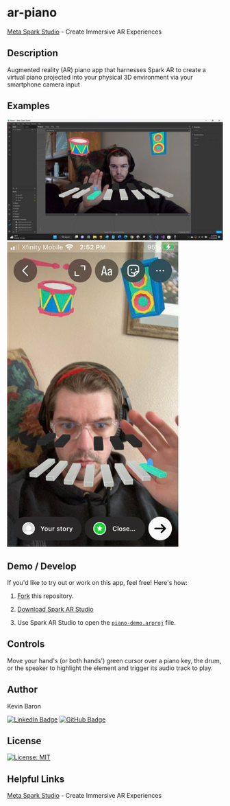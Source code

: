 # ar-piano

[Meta Spark Studio](https://sparkar.facebook.com/ar-studio/) - Create Immersive AR Experiences

## Description
Augmented reality (AR) piano app that harnesses Spark AR to create a virtual piano projected into your physical 3D environment via your smartphone camera input

## Examples

<img src="screenshots/video-mode-on-pc.png" alt="AR Piano in Spark AR Studio's development environment" width=700>

<img src="screenshots/test-on-device.jpg" alt="AR Piano on mobile device" width=400>

## Demo / Develop
If you'd like to try out or work on this app, feel free! Here's how:

1. [Fork](https://docs.github.com/en/get-started/quickstart/fork-a-repo) this repository.

2. [Download Spark AR Studio](https://sparkar.facebook.com/ar-studio/)

3. Use Spark AR Studio to open the [`piano-demo.arproj`](piano-demo/piano-demo.arproj) file.

## Controls

Move your hand's (or both hands') green cursor over a piano key, the drum, or the speaker to highlight the element and trigger its audio track to play.

## Author
Kevin Baron

[![LinkedIn Badge](https://img.shields.io/badge/LinkedIn-0077B5?style=for-the-badge&logo=linkedin&logoColor=white)](https://www.linkedin.com/in/kevin-baron-3557bb254/)
[![GitHub Badge](https://img.shields.io/badge/GitHub-100000?style=for-the-badge&logo=github&logoColor=white)](https://github.com/baronk2)

## License
[![License: MIT](https://img.shields.io/badge/License-MIT-maroon.svg)](https://opensource.org/licenses/MIT)

## Helpful Links

[Meta Spark Studio](https://sparkar.facebook.com/ar-studio/) - Create Immersive AR Experiences
